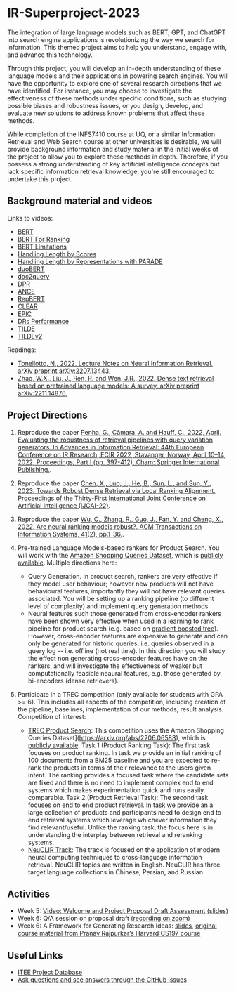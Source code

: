 # IR-Superproject-2023

The integration of large language models such as BERT, GPT, and ChatGPT into search engine applications is revolutionizing the way we search for information. This themed project aims to help you understand, engage with, and advance this technology.

Through this project, you will develop an in-depth understanding of these language models and their applications in powering search engines. You will have the opportunity to explore one of several research directions that we have identified. For instance, you may choose to investigate the effectiveness of these methods under specific conditions, such as studying possible biases and robustness issues, or you design, develop, and evaluate new solutions to address known problems that affect these methods.

While completion of the INFS7410 course at UQ, or a similar Information Retrieval and Web Search course at other universities is desirable, we will provide background information and study material in the initial weeks of the project to allow you to explore these methods in depth. Therefore, if you possess a strong understanding of key artificial intelligence concepts but lack specific information retrieval knowledge, you're still encouraged to undertake this project.


## Background material and videos

Links to videos:

- [BERT](https://youtu.be/pkHVCi973Wk)
- [BERT For Ranking](https://youtu.be/9sf9OCEHISI)
- [BERT Limitations](https://youtu.be/eamJUeYKUoY)
- [Handling Length by Scores](https://youtu.be/WgAwAqyERVs)
- [Handling Length by Representations with PARADE](https://youtu.be/9LZUL5M5cdI)
- [duoBERT](https://youtu.be/MuPWwAKPNVY)
- [doc2query](https://youtu.be/pJWK6DztaZg)
- [DPR](https://youtu.be/qLWa4pxfsiU)
- [ANCE](https://youtu.be/mT-I9DMiMRo)
- [RepBERT](https://youtu.be/AKpg3FVUTD8)
- [CLEAR](https://youtu.be/OB87Af3PPK8)
- [EPIC](https://youtu.be/6YNldDe1dBk)
- [DRs Performance](https://youtu.be/oMCJDBs81Og)
- [TILDE](https://youtu.be/BZCkf2QV07Q)
- [TILDEv2](https://youtu.be/BSxqIPeeLrU)

Readings:

- [Tonellotto, N., 2022. Lecture Notes on Neural Information Retrieval. arXiv preprint arXiv:2207.13443.](https://arxiv.org/pdf/2207.13443.pdf)
- [Zhao, W.X., Liu, J., Ren, R. and Wen, J.R., 2022. Dense text retrieval based on pretrained language models: A survey. arXiv preprint arXiv:2211.14876.](https://arxiv.org/pdf/2211.14876)



## Project Directions

1. Reproduce the paper [Penha, G., Câmara, A. and Hauff, C., 2022, April. Evaluating the robustness of retrieval pipelines with query variation generators. In Advances in Information Retrieval: 44th European Conference on IR Research, ECIR 2022, Stavanger, Norway, April 10–14, 2022, Proceedings, Part I (pp. 397-412). Cham: Springer International Publishing.](https://arxiv.org/pdf/2111.13057).

2. Reproduce the paper [Chen, X., Luo, J., He, B., Sun, L., and Sun, Y., 2023. Towards Robust Dense Retrieval via Local Ranking Alignment. Proceedings of the Thirty-First International Joint Conference on Artificial Intelligence (IJCAI-22)](https://www.ijcai.org/proceedings/2022/0275.pdf).

3. Reproduce the paper [Wu, C., Zhang, R., Guo, J., Fan, Y. and Cheng, X., 2022. Are neural ranking models robust?. ACM Transactions on Information Systems, 41(2), pp.1-36.](https://dl.acm.org/doi/pdf/10.1145/3534928).

4. Pre-trained Language Models-based rankers for Product Search. You will work with the [Amazon Shopping Queries Dataset](https://arxiv.org/abs/2206.06588), which is [publicly available](https://github.com/amazon-science/esci-data). Multiple directions here:
    - Query Generation. In product search, rankers are very effective if they model user behaviour; however new products will not have behavioural features, importantly they will not have relevant queries associated. You will be setting up a ranking pipeline (to different level of complexity) and implement query generation methods
    - Neural features such those generated from cross-encoder rankers have been shown very effective when used in a learning to rank pipeline for product search (e.g. based on [gradient boosted tree](https://link.springer.com/article/10.1007/s10791-009-9112-1)). However, cross-encoder features are expensive to generate and can only be generated for historic queries, i.e. queries observed in a query log -- i.e. offline (not real time). In this direction you will study the effect non generating cross-encoder features have on the rankers, and will investigate the effectiveness of weaker but computationally feasible neaural features, e.g. those generated by bi-encoders (dense retrievers). 

5. Participate in a TREC competition (only available for students with GPA >= 6). This includes all aspects of the competition, including creation of the pipeline, baselines, implementation of our methods, result analysis. Competition of interest:
    - [TREC Product Search](https://trec-product-search.github.io/): This competition uses the Amazon Shopping Queries Dataset](https://arxiv.org/abs/2206.06588), which is [publicly available](https://github.com/amazon-science/esci-data). Task 1 (Product Ranking Task): The first task focuses on product ranking. In task we provide an initial ranking of 100 documents from a BM25 baseline and you are expected to re-rank the products in terms of their relevance to the users given intent. The ranking provides a focused task where the candidate sets are fixed and there is no need to implement complex end to end systems which makes experimentation quick and runs easily comparable. Task 2 (Product Retrieval Task): The second task focuses on end to end product retrieval. In task we provide an a large collection of products and participants need to design end to end retrieval systems which leverage whichever information they find relevant/useful. Unlike the ranking task, the focus here is in understanding the interplay between retrieval and reranking systems.
    - [NeuCLIR Track](https://neuclir.github.io/): The track is focused on the application of modern neural computing techniques to cross-language information retrieval. NeuCLIR topics are written in English. NeuCLIR has three target language collections in Chinese, Persian, and Russian.



## Activities

* Week 5: [Video: Welcome and Project Proposal Draft Assessment](https://youtu.be/fc0MYSQg1EQ) [(slides)](https://github.com/ielab/IR-Superproject-2023/blob/main/material/week5.pdf)
* Week 6: Q/A session on proposal draft [(recording on zoom)](https://uqz.zoom.us/rec/share/fAFFc4hDRMyE3DjlA3T_ItrL8wgIue1kIpH38h5zFhNEchTI0Lo0p_tf6gW0qOSq.6GZwpD_z-f_Oq8ge)
* Week 6: A Framework for Generating Research Ideas: [slides](https://github.com/ielab/IR-Superproject-2023/blob/main/material/week6-ielab-seminar-AI%20Research%20Experiences.pdf), [original course material from Pranav Rajpurkar’s Harvard CS197 course](https://docs.google.com/document/d/15pnUpD47S6mAM-g4fwQvc2klYIb-GKgWex1oOlmNjvg/edit)




## Useful Links

- [ITEE Project Database](https://student.eait.uq.edu.au/projects/)
- [Ask questions and see answers through the GitHub issues](https://github.com/ielab/IR-Superproject-2023/issues?q=)
